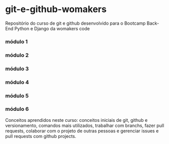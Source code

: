 # git-e-github-womakers
Repositório do curso de git e github desenvolvido para o Bootcamp Back-End Python e Django da womakers code

### módulo 1
### módulo 2
### módulo 3
### módulo 4
### módulo 5
### módulo 6

Conceitos aprendidos neste curso: conceitos iniciais de git, github e versionamento, comandos mais utilizados, trabalhar com branchs, fazer pull requests, colaborar com o projeto de outras pessoas e gerenciar issues e pull requests com github projects.
